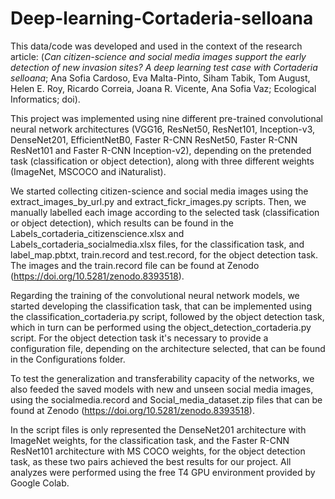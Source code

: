 # **Deep-learning-Cortaderia-selloana**

This data/code was developed and used in the context of the research article: (_Can citizen-science and social media images support the early detection of new invasion sites? A deep learning test case with Cortaderia selloana_; Ana Sofia Cardoso, Eva Malta-Pinto, Siham Tabik, Tom August, Helen E. Roy, Ricardo Correia, Joana R. Vicente, Ana Sofia Vaz; Ecological Informatics; doi).

This project was implemented using nine different pre-trained convolutional neural network architectures (VGG16, ResNet50, ResNet101, Inception-v3, DenseNet201, EfficientNetB0, Faster R-CNN ResNet50, Faster R-CNN ResNet101 and Faster R-CNN Inception-v2), depending on the pretended task (classification or object detection), along with three different weights (ImageNet, MSCOCO and iNaturalist).

We started collecting citizen-science and social media images using the extract_images_by_url.py and extract_fickr_images.py scripts. Then, we manually labelled each image according to the selected task (classification or object detection), which results can be found in the Labels_cortaderia_citizenscience.xlsx and Labels_cortaderia_socialmedia.xlsx files, for the classification task, and label_map.pbtxt, train.record and test.record, for the object detection task. The images and the train.record file can be found at Zenodo (https://doi.org/10.5281/zenodo.8393518).

Regarding the training of the convolutional neural network models, we started developing the classification task, that can be implemented using the classification_cortaderia.py script, followed by the object detection task, which in turn can be performed using the object_detection_cortaderia.py script. For the object detection task it's necessary to provide a configuration file, depending on the architecture selected, that can be found in the Configurations folder.

To test the generalization and transferability capacity of the networks, we also feeded the saved models with new and unseen social media images, using the socialmedia.record and Social_media_dataset.zip files that can be found at Zenodo (https://doi.org/10.5281/zenodo.8393518).

In the script files is only represented the DenseNet201 architecture with ImageNet weights, for the classification task, and the Faster R-CNN ResNet101 architecture with MS COCO weights, for the object detection task, as these two pairs achieved the best results for our project. All analyzes were performed using the free T4 GPU environment provided by Google Colab.

